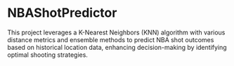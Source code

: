 # NBAShotPredictor
This project leverages a K-Nearest Neighbors (KNN) algorithm with various distance metrics and ensemble methods to predict NBA shot outcomes based on historical location data, enhancing decision-making by identifying optimal shooting strategies.
